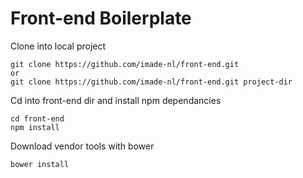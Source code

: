 Front-end Boilerplate
=====================

Clone into local project
```
git clone https://github.com/imade-nl/front-end.git
or
git clone https://github.com/imade-nl/front-end.git project-dir
```

Cd into front-end dir and install npm dependancies
```
cd front-end
npm install
```

Download vendor tools with bower
```
bower install
```